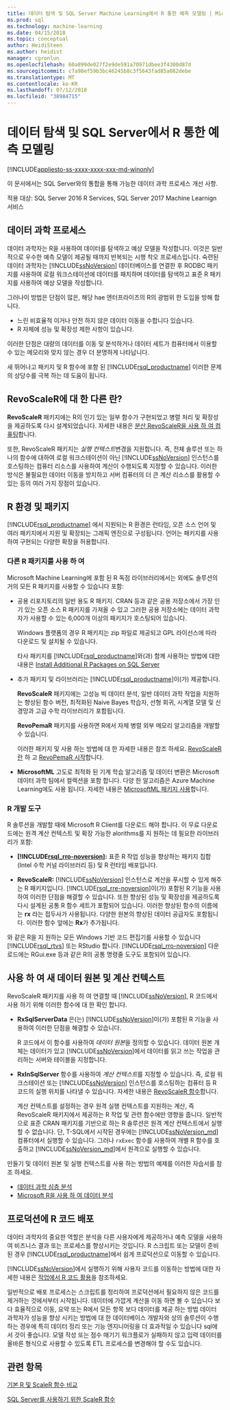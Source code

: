 ```yaml
---
title: 데이터 탐색 및 SQL Server Machine Learning에서 R 통한 예측 모델링 | Microsoft Docs
ms.prod: sql
ms.technology: machine-learning
ms.date: 04/15/2018
ms.topic: conceptual
author: HeidiSteen
ms.author: heidist
manager: cgronlun
ms.openlocfilehash: 60a899de027f2e9de591a70971dbee3f4300d87d
ms.sourcegitcommit: c7a98ef59b3bc46245b8c3f5643fad85a082debe
ms.translationtype: MT
ms.contentlocale: ko-KR
ms.lasthandoff: 07/12/2018
ms.locfileid: "38984715"
---
```

# <a name="data-exploration-and-predictive-modeling-with-r-in-sql-server"></a>데이터 탐색 및 SQL Server에서 R 통한 예측 모델링
[!INCLUDE[appliesto-ss-xxxx-xxxx-xxx-md-winonly](../../includes/appliesto-ss-xxxx-xxxx-xxx-md-winonly.md)]

이 문서에서는 SQL Server와의 통합을 통해 가능한 데이터 과학 프로세스 개선 사항.

적용 대상: SQL Server 2016 R Services, SQL Server 2017 Machine Learnign 서비스

## <a name="the-data-science-process"></a>데이터 과학 프로세스

데이터 과학자는 R을 사용하여 데이터를 탐색하고 예상 모델을 작성합니다. 이것은 일반적으로 우수한 예측 모델이 제공될 때까지 반복되는 시행 착오 프로세스입니다. 숙련된 데이터 과학자는 [!INCLUDE[ssNoVersion](../../includes/ssnoversion-md.md)] 데이터베이스를 연결한 후 RODBC 패키지를 사용하여 로컬 워크스테이션에 데이터를 패치하며 데이터를 탐색하고 표준 R 패키지를 사용하여 예상 모델을 작성합니다.

그러나이 방법은 단점이 많은, 해당 hae 엔터프라이즈의 R의 광범위 한 도입을 방해 합니다. 

+ 느린 비효율적 이거나 안전 하지 않은 데이터 이동을 수합니다 있습니다.
+ R 자체에 성능 및 확장성 제한 사항이 있습니다.

이러한 단점은 대량의 데이터를 이동 및 분석하거나 데이터 세트가 컴퓨터에서 이용할 수 있는 메모리와 맞지 않는 경우 더 분명하게 나타납니다.

새 뛰어나고 패키지 및 R 함수에 포함 된 [!INCLUDE[rsql_productname](../../includes/rsql-productname-md.md)] 이러한 문제의 상당수를 극복 하는 데 도움이 됩니다. 

## <a name="whats-different-about-revoscaler"></a>RevoScaleR에 대 한 다른 란?

**RevoScaleR** 패키지에는 R의 인기 있는 일부 함수가 구현되었고 병렬 처리 및 확장성을 제공하도록 다시 설계되었습니다. 자세한 내용은 [분산 RevoScaleR을 사용 하 여 컴퓨팅](https://msdn.microsoft.com/microsoft-r/scaler-distributed-computing)합니다.

또한, RevoScaleR 패키지는 *실행 컨텍스트*변경을 지원합니다. 즉, 전체 솔루션 또는 하나의 함수에 대하여 로컬 워크스테이션이 아닌 [!INCLUDE[ssNoVersion](../../includes/ssnoversion-md.md)] 인스턴스를 호스팅하는 컴퓨터 리소스를 사용하여 계산이 수행되도록 지정할 수 있습니다. 이러한 방식은 불필요한 데이터 이동을 방지하고 서버 컴퓨터의 더 큰 계산 리소스를 활용할 수 있는 등의 여러 가지 장점이 있습니다.

## <a name="r-environment-and-packages"></a>R 환경 및 패키지

[!INCLUDE[rsql_productname](../../includes/rsql-productname-md.md)] 에서 지원되는 R 환경은 런타임, 오픈 소스 언어 및 여러 패키지에서 지원 및 확장되는 그래픽 엔진으로 구성됩니다. 언어는 패키지를 사용하여 구현되는 다양한 확장을 허용합니다.  

### <a name="using-other-r-packages"></a>다른 R 패키지를 사용 하 여

Microsoft Machine Learning에 포함 된 R 독점 라이브러리에서는 외에도 솔루션의 거의 모든 R 패키지를 사용할 수 있습니다 포함:

+ 공용 리포지토리의 일반 용도 R 패키지. CRAN 등과 같은 공용 저장소에서 가장 인기 있는 오픈 소스 R 패키지를 가져올 수 있고 그러한 공용 저장소에는 데이터 과학자가 사용할 수 있는 6,000개 이상의 패키지가 호스팅되어 있습니다.
  
  Windows 플랫폼의 경우 R 패키지는 zip 파일로 제공되고 GPL 라이선스에 따라 다운로드 및 설치될 수 있습니다.  
  
  타사 패키지를 [!INCLUDE[rsql_productname](../../includes/rsql-productname-md.md)]와(과) 함께 사용하는 방법에 대한 내용은 [Install Additional R Packages on SQL Server](../../advanced-analytics/r/install-additional-r-packages-on-sql-server.md)  
  
+ 추가 패키지 및 라이브러리는 [!INCLUDE[rsql_productname](../../includes/rsql-productname-md.md)]이(가) 제공합니다.   
  
     **RevoScaleR** 패키지에는 고성능 빅 데이터 분석, 일반 데이터 과학 작업을 지원하는 향상된 함수 버전, 최적화된 Naive Bayes 학습자, 선형 회귀, 시계열 모델 및 신경망과 고급 수학 라이브러리가 포함됩니다.  
  
     **RevoPemaR** 패키지를 사용하면 R에서 자체 병렬 외부 메모리 알고리즘을 개발할 수 있습니다.  
  
     이러한 패키지 및 사용 하는 방법에 대 한 자세한 내용은 참조 하세요. [RevoScaleR 란](https://msdn.microsoft.com/microsoft-r/scaler-user-guide-introduction) 하 고 [RevoPemaR 시작](https://msdn.microsoft.com/microsoft-r/pemar-getting-started)합니다. 

+ **MicrosoftML** 고도로 최적화 된 기계 학습 알고리즘 및 데이터 변환은 Microsoft 데이터 과학 팀에서 컬렉션을 포함 합니다. 다양 한 알고리즘은 Azure Machine Learning에도 사용 됩니다. 자세한 내용은 [MicrosoftML 패키지 사용](../../advanced-analytics/using-the-microsoftml-package.md)합니다.

### <a name="r-development-tools"></a>R 개발 도구

R 솔루션을 개발할 때에 Microsoft R Client를 다운로드 해야 합니다. 이 무료 다운로드에는 원격 계산 컨텍스트 및 확장 가능한 alorithms를 지 원하는 데 필요한 라이브러리가 포함:

+ **[!INCLUDE[rsql_rro-noversion](../../includes/rsql-rro-noversion-md.md)]:** 표준 R 작업 성능을 향상하는 패키지 집합(Intel 수학 커널 라이브러리 등) 및 R 런타임 배포입니다.  
  
+ **RevoScaleR:** [!INCLUDE[ssNoVersion](../../includes/ssnoversion-md.md)] 인스턴스로 계산을 푸시할 수 있게 해주는 R 패키지입니다. [!INCLUDE[rsql_rre-noversion](../../includes/rsql-rre-noversion-md.md)]이(가) 포함된 R 기능을 사용하여 이러한 단점을 해결할 수 있습니다. 또한 향상된 성능 및 확장성을 제공하도록 다시 설계된 공통 R 함수 세트가 포함되어 있습니다. 이러한 향상된 함수의 이름에는 **rx** 라는 접두사가 사용됩니다. 다양한 원본의 향상된 데이터 공급자도 포함됩니다. 이러한 함수 앞에는 **Rx**가 추가됩니다.

와 같은 R을 지 원하는 모든 Windows 기반 코드 편집기를 사용할 수 있습니다 [!INCLUDE[rsql_rtvs](../../includes/rsql-rtvs-md.md)] 또는 RStudio 합니다. [!INCLUDE[rsql_rro-noversion](../../includes/rsql-rro-noversion-md.md)] 다운로드에는 RGui.exe 등과 같은 R의 공통 명령줄 도구도 포함되어 있습니다.

## <a name="use-new-data-sources-and-compute-contexts"></a>사용 하 여 새 데이터 원본 및 계산 컨텍스트

RevoScaleR 패키지를 사용 하 여 연결할 때 [!INCLUDE[ssNoVersion](../../includes/ssnoversion-md.md)], R 코드에서 사용 하기 위해 이러한 함수에 대 한 확인 합니다.

+ **RxSqlServerData** 은(는) [!INCLUDE[ssNoVersion](../../includes/ssnoversion-md.md)]이(가) 포함된 R 기능을 사용하여 이러한 단점을 해결할 수 있습니다.
  
     R 코드에서 이 함수를 사용하여 *데이터 원본*을 정의할 수 있습니다. 데이터 원본 개체는 데이터가 있고 [!INCLUDE[ssNoVersion](../../includes/ssnoversion-md.md)]에서 데이터를 읽고 쓰는 작업을 관리하는 서버와 테이블을 지정합니다.
  
-   **RxInSqlServer** 함수를 사용하여 *계산 컨텍스트*를 지정할 수 있습니다.  즉, 로컬 워크스테이션 또는 [!INCLUDE[ssNoVersion](../../includes/ssnoversion-md.md)] 인스턴스를 호스팅하는 컴퓨터 등 R 코드의 실행 위치를 나타낼 수 있습니다.  자세한 내용은 [RevoScaleR 함수](https://msdn.microsoft.com/microsoft-r/scaler/scaler)합니다.
  
     계산 컨텍스트를 설정하는 경우 원격 실행 컨텍스트를 지원하는 계산, 즉 RevoScaleR 패키지에서 제공하는 R 작업 및 관련 함수에만 영향을 줍니다. 일반적으로 표준 CRAN 패키지를 기반으로 하는 R 솔루션은 원격 계산 컨텍스트에서 실행할 수 없습니다. 단, T-SQL에서 시작된 경우에는 [!INCLUDE[ssNoVersion_md](../../includes/ssnoversion-md.md)] 컴퓨터에서 실행할 수 있습니다. 그러나 `rxExec` 함수를 사용하여 개별 R 함수를 호출하고 [!INCLUDE[ssNoVersion_md](../../includes/ssnoversion-md.md)]에서 원격으로 실행할 수 있습니다.

만들기 및 데이터 원본 및 실행 컨텍스트를 사용 하는 방법의 예제를 이러한 자습서를 참조 하세요.

+ [데이터 과학 심층 분석](../../advanced-analytics/tutorials/deepdive-data-science-deep-dive-using-the-revoscaler-packages.md)  
+  [Microsoft R을 사용 하 여 데이터 분석](https://msdn.microsoft.com/microsoft-r/data-analysis-in-microsoft-r)

## <a name="deploy-r-code-to-production"></a>프로덕션에 R 코드 배포

데이터 과학자의 중요한 역할은 분석을 다른 사용자에게 제공하거나 예측 모델을 사용하여 비즈니스 결과 또는 프로세스를 향상시키는 것입니다. R 스크립트 또는 모델이 준비된 경우 [!INCLUDE[rsql_productname](../../includes/rsql-productname-md.md)]에서 쉽게 프로덕션으로 이동할 수 있습니다.

[!INCLUDE[ssNoVersion](../../includes/ssnoversion-md.md)]에서 실행하기 위해 사용자 코드를 이동하는 방법에 대한 자세한 내용은 [작업에서 R 코드 활용](../../advanced-analytics/r/operationalizing-your-r-code.md)을 참조하세요.

일반적으로 배포 프로세스는 스크립트를 정리하여 프로덕션에서 필요하지 않은 코드를 제거하는 것에서부터 시작됩니다. 데이터에 가깝게 계산을 이동 하면 볼 수 있습니다 보다 효율적으로 이동, 요약 또는 R에서 모든 항목 보다 데이터를 제공 하는 방법  데이터 과학자가 성능을 향상 시키는 방법에 대 한 데이터베이스 개발자와 상의 솔루션이 수행 하는 경우에 특히 데이터 정리 또는 기능 엔지니어링을 더 효과적일 수 있습니다 sql에서 것이 좋습니다. 모델 작성 또는 점수 매기기 워크플로가 실패하지 않고 입력 데이터를 올바른 형식으로 사용할 수 있도록 ETL 프로세스를 변경해야 할 수도 있습니다.

## <a name="see-also"></a>관련 항목

[기본 R 및 ScaleR 함수 비교](https://msdn.microsoft.com/microsoft-r/scaler/compare-base-r-scaler-functions)

[SQL Server를 사용하기 위한 ScaleR 함수](../../advanced-analytics/r/scaler-functions-for-working-with-sql-server-data.md)
